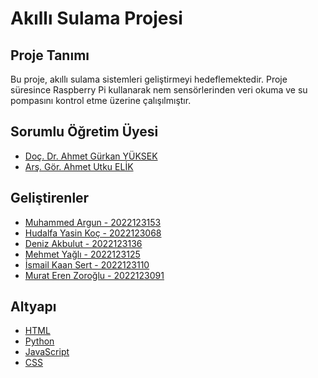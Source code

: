 # Akıllı Sulama Projesi


## Proje Tanımı
Bu proje, akıllı sulama sistemleri geliştirmeyi hedeflemektedir. Proje süresince Raspberry Pi kullanarak nem sensörlerinden veri okuma ve su pompasını kontrol etme üzerine çalışılmıştır.

## Sorumlu Öğretim Üyesi
- [Doç. Dr. Ahmet Gürkan YÜKSEK](https://avesis.cumhuriyet.edu.tr/agyuksek)
- [Arş. Gör. Ahmet Utku ELİK](https://avesis.cumhuriyet.edu.tr/auelik)


## Geliştirenler
- [Muhammed Argun - 2022123153](https://github.com/muhammed-argun)
- [Hudalfa Yasin Koç - 2022123068](https://github.com/HudalfaKoc6462)
- [Deniz Akbulut - 2022123136]()
- [Mehmet Yağlı - 2022123125](https://github.com/Zaseon)
- [İsmail Kaan Sert - 2022123110](https://github.com/Kaandiye)
- [Murat Eren Zoroğlu - 2022123091]()


## Altyapı
- [HTML](https://html.com/)
- [Python](https://www.python.org/doc/)
- [JavaScript](https://developer.mozilla.org/en-US/docs/Web/JavaScript)
- [CSS](https://developer.mozilla.org/en-US/docs/Web/CSS)